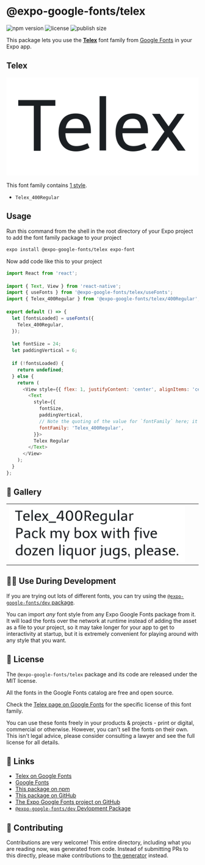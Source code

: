 # @expo-google-fonts/telex

![npm version](https://flat.badgen.net/npm/v/@expo-google-fonts/telex)
![license](https://flat.badgen.net/github/license/expo/google-fonts)
![publish size](https://flat.badgen.net/packagephobia/install/@expo-google-fonts/telex)

This package lets you use the [**Telex**](https://fonts.google.com/specimen/Telex) font family from [Google Fonts](https://fonts.google.com/) in your Expo app.

## Telex

![Telex](./font-family.png)

This font family contains [1 style](#-gallery).

- `Telex_400Regular`

## Usage

Run this command from the shell in the root directory of your Expo project to add the font family package to your project
```sh
expo install @expo-google-fonts/telex expo-font
```

Now add code like this to your project
```js
import React from 'react';

import { Text, View } from 'react-native';
import { useFonts } from '@expo-google-fonts/telex/useFonts';
import { Telex_400Regular } from '@expo-google-fonts/telex/400Regular';

export default () => {
  let [fontsLoaded] = useFonts({
    Telex_400Regular,
  });

  let fontSize = 24;
  let paddingVertical = 6;

  if (!fontsLoaded) {
    return undefined;
  } else {
    return (
      <View style={{ flex: 1, justifyContent: 'center', alignItems: 'center' }}>
        <Text
          style={{
            fontSize,
            paddingVertical,
            // Note the quoting of the value for `fontFamily` here; it expects a string!
            fontFamily: 'Telex_400Regular',
          }}>
          Telex Regular
        </Text>
      </View>
    );
  }
};

```

## 🔡 Gallery


||||
|-|-|-|
|![Telex_400Regular](./Telex_400Regular.ttf.png)||||


## 👩‍💻 Use During Development

If you are trying out lots of different fonts, you can try using the [`@expo-google-fonts/dev` package](https://github.com/expo/google-fonts/tree/master/font-packages/dev#readme).

You can import *any* font style from any Expo Google Fonts package from it. It will load the fonts
over the network at runtime instead of adding the asset as a file to your project, so it may take longer
for your app to get to interactivity at startup, but it is extremely convenient
for playing around with any style that you want.

## 📖 License

The `@expo-google-fonts/telex` package and its code are released under the MIT license.

All the fonts in the Google Fonts catalog are free and open source.

Check the [Telex page on Google Fonts](https://fonts.google.com/specimen/Telex) for the specific license of this font family.

You can use these fonts freely in your products & projects - print or digital, commercial or otherwise. However, you can't sell the fonts on their own. This isn't legal advice, please consider consulting a lawyer and see the full license for all details.

## 🔗 Links

- [Telex on Google Fonts](https://fonts.google.com/specimen/Telex)
- [Google Fonts](https://fonts.google.com/)
- [This package on npm](https://www.npmjs.com/package/@expo-google-fonts/telex)
- [This package on GitHub](https://github.com/expo/google-fonts/tree/master/font-packages/telex)
- [The Expo Google Fonts project on GitHub](https://github.com/expo/google-fonts)
- [`@expo-google-fonts/dev` Devlopment Package](https://github.com/expo/google-fonts/tree/master/font-packages/dev)

## 🤝 Contributing

Contributions are very welcome! This entire directory, including what you are reading now, was generated from code. Instead of submitting PRs to this directly, please make contributions to [the generator](https://github.com/expo/google-fonts/tree/master/packages/generator) instead.
